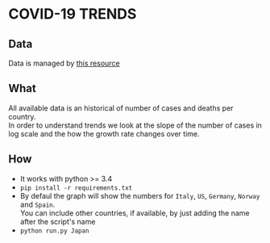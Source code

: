 # COVID-19 TRENDS

## Data
Data is managed by [this resource](https://github.com/pomber/covid19)

## What
All available data is an historical of number of cases and deaths per country. <br>
In order to understand trends we look at the slope of the number of cases in log scale and the how the growth rate changes over time.

## How

* It works with python >= 3.4
* ```pip install -r requirements.txt ```
* By defaul the graph will show the numbers for `Italy`, `US`, `Germany`, `Norway` and `Spain`. <br>
You can include other countries, if available, by just adding the name after the script's name
* ```python run.py Japan```
